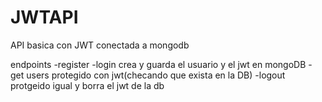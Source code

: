 # JWTAPI
API basica con JWT conectada a mongodb 

endpoints
-register
-login
  crea y guarda el usuario y el jwt en mongoDB
-get users
  protegido con jwt(checando que exista en la DB)
-logout
  protgeido igual y borra el jwt de la db
